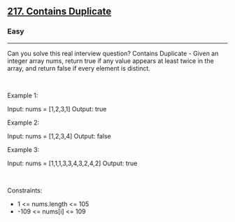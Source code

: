 <h2><a href="https://leetcode.com/problems/contains-duplicate/">217. Contains Duplicate</a></h2><h3>Easy</h3><hr>Can you solve this real interview question? Contains Duplicate - Given an integer array nums, return true if any value appears at least twice in the array, and return false if every element is distinct.

 

Example 1:

Input: nums = [1,2,3,1]
Output: true


Example 2:

Input: nums = [1,2,3,4]
Output: false


Example 3:

Input: nums = [1,1,1,3,3,4,3,2,4,2]
Output: true


 

Constraints:

 * 1 <= nums.length <= 105
 * -109 <= nums[i] <= 109